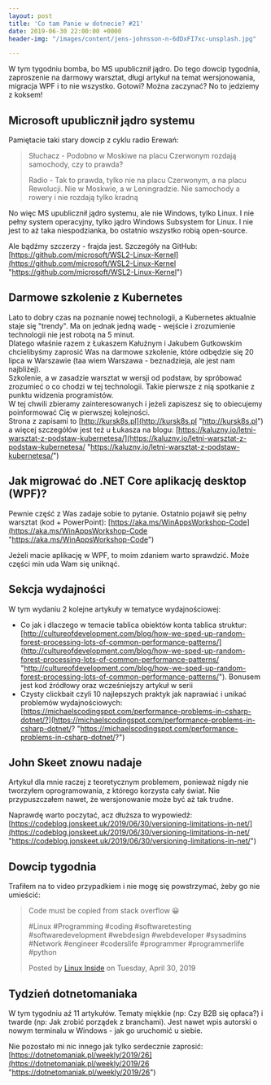 ```yaml
---
layout: post
title: 'Co tam Panie w dotnecie? #21'
date: 2019-06-30 22:00:00 +0000
header-img: "/images/content/jens-johnsson-n-6dDxFI7xc-unsplash.jpg"

---
```

W tym tygodniu bomba, bo MS upublicznił jądro. Do tego dowcip tygodnia, zaproszenie na darmowy warsztat, długi artykuł na temat wersjonowania, migracja WPF i to nie wszystko. Gotowi? Można zaczynać? No to jedziemy z koksem!

## Microsoft upublicznił jądro systemu

Pamiętacie taki stary dowcip z cyklu radio Erewań:

> Słuchacz - Podobno w Moskiwe na placu Czerwonym rozdają samochody, czy to prawda?
>
> Radio - Tak to prawda, tylko nie na placu Czerwonym, a na placu Rewolucji. Nie w Moskwie, a w Leningradzie. Nie samochody a rowery i nie rozdają tylko kradną

No więc MS upublicznił jądro systemu, ale nie Windows, tylko Linux. I nie pełny system operacyjny, tylko jądro Windows Subsystem for Linux. I nie jest to aż taka niespodzianka, bo ostatnio wszystko robią open-source.

Ale bądźmy szczerzy - frajda jest. Szczegóły na GitHub: [https://github.com/microsoft/WSL2-Linux-Kernel](https://github.com/microsoft/WSL2-Linux-Kernel "https://github.com/microsoft/WSL2-Linux-Kernel")

## Darmowe szkolenie z Kubernetes

Lato to dobry czas na poznanie nowej technologii, a Kubernetes aktualnie staje się "trendy". Ma on jednak jedną wadę - wejście i zrozumienie technologii nie jest robotą na 5 minut.  
Dlatego właśnie razem z Łukaszem Kałużnym i Jakubem Gutkowskim chcielibyśmy zaprosić Was na darmowe szkolenie, które odbędzie się 20 lipca w Warszawie (taa wiem Warszawa - beznadzieja, ale jest nam najbliżej).   
Szkolenie, a w zasadzie warsztat w wersji od podstaw, by spróbować zrozumieć o co chodzi w tej technologii. Takie pierwsze z nią spotkanie z punktu widzenia programistów.  
W tej chwili zbieramy zainteresowanych i jeżeli zapiszesz się to obiecujemy poinformować Cię w pierwszej kolejności.  
Strona z zapisami to [http://kursk8s.pl](http://kursk8s.pl "http://kursk8s.pl") a więcej szczegółów jest też u Łukasza na blogu: [https://kaluzny.io/letni-warsztat-z-podstaw-kubernetesa/](https://kaluzny.io/letni-warsztat-z-podstaw-kubernetesa/ "https://kaluzny.io/letni-warsztat-z-podstaw-kubernetesa/")

## Jak migrować do .NET Core aplikację desktop (WPF)?

Pewnie część z Was zadaje sobie to pytanie. Ostatnio pojawił się pełny warsztat (kod + PowerPoint): [https://aka.ms/WinAppsWorkshop-Code](https://aka.ms/WinAppsWorkshop-Code "https://aka.ms/WinAppsWorkshop-Code")

Jeżeli macie aplikację w WPF, to moim zdaniem warto sprawdzić. Może części min uda Wam się uniknąć.

## Sekcja wydajności

W tym wydaniu 2 kolejne artykuły w tematyce wydajnościowej:

* Co jak i dlaczego w temacie tablica obiektów konta tablica struktur: [http://cultureofdevelopment.com/blog/how-we-sped-up-random-forest-processing-lots-of-common-performance-patterns/](http://cultureofdevelopment.com/blog/how-we-sped-up-random-forest-processing-lots-of-common-performance-patterns/ "http://cultureofdevelopment.com/blog/how-we-sped-up-random-forest-processing-lots-of-common-performance-patterns/"). Bonusem jest kod źródłowy oraz wcześniejszy artykuł w serii
* Czysty clickbait czyli 10 najlepszych praktyk jak naprawiać i unikać problemów wydajnościowych: [https://michaelscodingspot.com/performance-problems-in-csharp-dotnet/?](https://michaelscodingspot.com/performance-problems-in-csharp-dotnet/? "https://michaelscodingspot.com/performance-problems-in-csharp-dotnet/?")

## John Skeet znowu nadaje

Artykuł dla mnie raczej z teoretycznym problemem, ponieważ nigdy nie tworzyłem oprogramowania, z którego korzysta cały świat. Nie przypuszczałem nawet, że wersjonowanie może być aż tak trudne. 

Naprawdę warto poczytać, acz dłuższa to wypowiedź: [https://codeblog.jonskeet.uk/2019/06/30/versioning-limitations-in-net/](https://codeblog.jonskeet.uk/2019/06/30/versioning-limitations-in-net/ "https://codeblog.jonskeet.uk/2019/06/30/versioning-limitations-in-net/")

## Dowcip tygodnia

Trafiłem na to video przypadkiem i nie mogę się powstrzymać, żeby go nie umieścić:

<div class="fb-video" data-href="https://www.facebook.com/watch/?v=356978258497307" data-width="500" data-show-text="false"><blockquote cite="https://developers.facebook.com/TecMint/videos/356978258497307/" class="fb-xfbml-parse-ignore"><a href="https://developers.facebook.com/TecMint/videos/356978258497307/"></a><p>Code must be copied from stack overflow 😀

\#Linux #Programming #coding #softwaretesting #softwaredevelopment  #webdesign #webdeveloper #sysadmins #Network #engineer #coderslife #programmer #programmerlife #python</p>Posted by <a href="https://www.facebook.com/TecMint/">Linux Inside</a> on Tuesday, April 30, 2019</blockquote></div>

## Tydzień dotnetomaniaka

W tym tygodniu aź 11 artykułów. Tematy miękkie (np: Czy B2B się opłaca?) i twarde (np: Jak zrobić porządek z branchami). Jest nawet wpis autorski o nowym terminalu w Windows - jak go uruchomić u siebie.

Nie pozostało mi nic innego jak tylko serdecznie zaprosić: [https://dotnetomaniak.pl/weekly/2019/26](https://dotnetomaniak.pl/weekly/2019/26 "https://dotnetomaniak.pl/weekly/2019/26")
